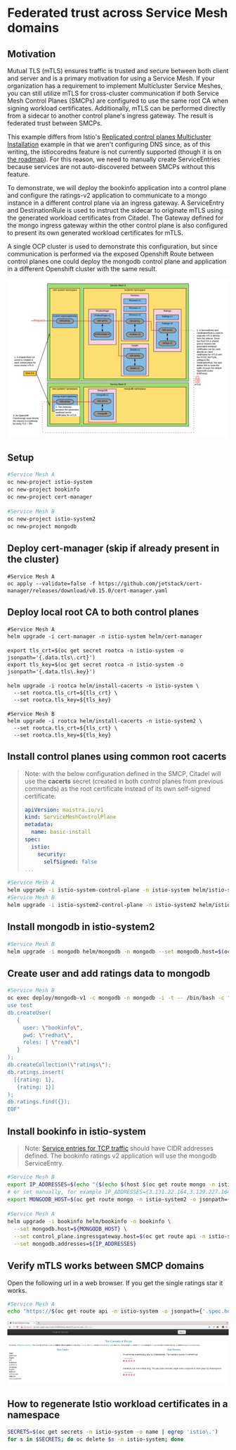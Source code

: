 # Federated trust across Service Mesh domains

## Motivation

Mutual TLS (mTLS) ensures traffic is trusted and secure between both client and server and is a primary motivation for using a Service Mesh. If your organization has a requirement to implement Multicluster Service Meshes, you can still utilize mTLS for cross-cluster communication if both Service Mesh Control Planes (SMCPs) are configured to use the same root CA when signing workload certificates. Additionally, mTLS can be performed directly from a sidecar to another control plane's ingress gateway. The result is federated trust between SMCPs.

This example differs from Istio's [Replicated control planes Multicluster Installation](https://istio.io/latest/docs/setup/install/multicluster/gateways/) example in that we aren't configuring DNS since, as of this writing, the istiocoredns feature is not currently supported (though it is on [the roadmap](https://medium.com/@mageru/openshift-4-6-announcement-highlights-9e5601d97c0d)). For this reason, we need to manually create ServiceEntries because services are not auto-discovered between SMCPs without this feature.

To demonstrate, we will deploy the bookinfo application into a control plane and configure the ratings-v2 application to communicate to a mongo instance in a different control plane via an ingress gateway. A ServiceEntry and DestinationRule is used to instruct the sidecar to originate mTLS using the generated workload certificates from Citadel. The Gateway defined for the mongo ingress gateway within the other control plane is also configured to present its own generated workload certificates for mTLS.

A single OCP cluster is used to demonstrate this configuration, but since communication is performed via the exposed Openshift Route between control planes one could deploy the mongodb control plane and application in a different Openshift cluster with the same result.

![Federated trust](./documentation/pictures/federated-trust.png)

## Setup

```sh
#Service Mesh A
oc new-project istio-system
oc new-project bookinfo
oc new-project cert-manager

#Service Mesh B
oc new-project istio-system2
oc new-project mongodb
```

## Deploy cert-manager (skip if already present in the cluster)

```shell
#Service Mesh A
oc apply --validate=false -f https://github.com/jetstack/cert-manager/releases/download/v0.15.0/cert-manager.yaml
```

## Deploy local root CA to both control planes

```shell
#Service Mesh A
helm upgrade -i cert-manager -n istio-system helm/cert-manager

export tls_crt=$(oc get secret rootca -n istio-system -o jsonpath='{.data.tls\.crt}')
export tls_key=$(oc get secret rootca -n istio-system -o jsonpath='{.data.tls\.key}')

helm upgrade -i rootca helm/install-cacerts -n istio-system \
  --set rootca.tls_crt=${tls_crt} \
  --set rootca.tls_key=${tls_key}

#Service Mesh B
helm upgrade -i rootca helm/install-cacerts -n istio-system2 \
  --set rootca.tls_crt=${tls_crt} \
  --set rootca.tls_key=${tls_key}
```

## Install control planes using common root cacerts

> Note: with the below configuration defined in the SMCP, Citadel will use the **cacerts** secret (created in both control planes from previous commands) as the root certificate instead of its own self-signed certificate.
>
> ```yaml
> apiVersion: maistra.io/v1
> kind: ServiceMeshControlPlane
> metadata:
>   name: basic-install
> spec:
>   istio:
>     security:
>       selfSigned: false
> ...
> ```

```sh
#Service Mesh A
helm upgrade -i istio-system-control-plane -n istio-system helm/istio-system-control-plane
#Service Mesh B
helm upgrade -i istio-system2-control-plane -n istio-system2 helm/istio-system2-control-plane
```

## Install mongodb in istio-system2

```sh
#Service Mesh B
helm upgrade -i mongodb helm/mongodb -n mongodb --set mongodb.host=$(oc get route mongo -n istio-system2 -o jsonpath={.spec.host})
```

## Create user and add ratings data to mongodb

```sh
#Service Mesh B
oc exec deploy/mongodb-v1 -c mongodb -n mongodb -i -t -- /bin/bash -c "cat <<EOF | mongo -u admin -p redhat --authenticationDatabase admin
use test
db.createUser(
   {
     user: \"bookinfo\",
     pwd: \"redhat\",
     roles: [ \"read\"]
   }
);
db.createCollection(\"ratings\");
db.ratings.insert(
  [{rating: 1},
   {rating: 1}]
);
db.ratings.find({});
EOF"
```

## Install bookinfo in istio-system

> Note: [Service entries for TCP traffic](https://istio.io/latest/blog/2018/egress-tcp/#service-entries-for-tcp-traffic) should have CIDR addresses defined. The bookinfo ratings v2 application will use the mongodb ServiceEntry.

```sh
#Service Mesh B
export IP_ADDRESSES=$(echo "{$(echo $(host $(oc get route mongo -n istio-system2 -o jsonpath={'.spec.host'}) | cut -d" " -f4) | sed -e "s/ /,/g")}")
# or set manually, for example IP_ADDRESSES={3.131.22.164,3.129.227.164}
export MONGODB_HOST=$(oc get route mongo -n istio-system2 -o jsonpath={.spec.host})

#Service Mesh A
helm upgrade -i bookinfo helm/bookinfo -n bookinfo \
  --set mongodb.host=${MONGODB_HOST} \
  --set control_plane.ingressgateway.host=$(oc get route api -n istio-system -o jsonpath={'.spec.host'}) \
  --set mongodb.addresses=${IP_ADDRESSES}
```

## Verify mTLS works between SMCP domains

Open the following url in a web browser. If you get the single ratings star it works.

```sh
#Service Mesh A
echo "https://$(oc get route api -n istio-system -o jsonpath={'.spec.host'})/productpage"
```

![Bookinfo successful result](./documentation/pictures/bookinfo-result.png)

## How to regenerate Istio workload certificates in a namespace

```sh
SECRETS=$(oc get secrets -n istio-system -o name | egrep 'istio\.')
for s in $SECRETS; do oc delete $s -n istio-system; done
```
